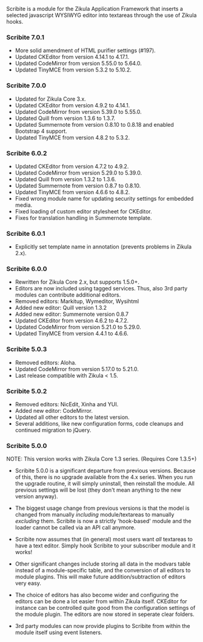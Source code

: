 Scribite is a module for the Zikula Application Framework that inserts a 
selected javascript WYSIWYG editor into textareas through the use of Zikula hooks.

### Scribite 7.0.1

- More solid amendment of HTML purifier settings (#197).
- Updated CKEditor from version 4.14.1 to 4.17.1.
- Updated CodeMirror from version 5.55.0 to 5.64.0.
- Updated TinyMCE from version 5.3.2 to 5.10.2.

### Scribite 7.0.0

- Updated for Zikula Core 3.x.
- Updated CKEditor from version 4.9.2 to 4.14.1.
- Updated CodeMirror from version 5.39.0 to 5.55.0.
- Updated Quill from version 1.3.6 to 1.3.7.
- Updated Summernote from version 0.8.10 to 0.8.18 and enabled Bootstrap 4 support.
- Updated TinyMCE from version 4.8.2 to 5.3.2.

### Scribite 6.0.2

- Updated CKEditor from version 4.7.2 to 4.9.2.
- Updated CodeMirror from version 5.29.0 to 5.39.0.
- Updated Quill from version 1.3.2 to 1.3.6.
- Updated Summernote from version 0.8.7 to 0.8.10.
- Updated TinyMCE from version 4.6.6 to 4.8.2.
- Fixed wrong module name for updating security settings for embedded media.
- Fixed loading of custom editor stylesheet for CKEditor.
- Fixes for translation handling in Summernote template.

### Scribite 6.0.1

- Explicitly set template name in annotation (prevents problems in Zikula 2.x).

### Scribite 6.0.0

- Rewritten for Zikula Core 2.x, but supports 1.5.0+.
- Editors are now included using tagged services. Thus, also 3rd party modules can contribute additional editors.
- Removed editors: Markitup, Wymeditor, Wysihtml
- Added new editor: Quill version 1.3.2
- Added new editor: Summernote version 0.8.7
- Updated CKEditor from version 4.6.2 to 4.7.2.
- Updated CodeMirror from version 5.21.0 to 5.29.0.
- Updated TinyMCE from version 4.4.1 to 4.6.6.

### Scribite 5.0.3

- Removed editors: Aloha.
- Updated CodeMirror from version 5.17.0 to 5.21.0.
- Last release compatible with Zikula < 1.5.

### Scribite 5.0.2

- Removed editors: NicEdit, Xinha and YUI.
- Added new editor: CodeMirror.
- Updated all other editors to the latest version.
- Several additions, like new configuration forms, code cleanups and continued migration to jQuery.

### Scribite 5.0.0

NOTE: This version works with Zikula Core 1.3 series. (Requires Core 1.3.5+)

* Scribite 5.0.0 is a significant departure from previous versions. Because of
this, there is no upgrade available from the 4.x series. When you run the 
upgrade routine, it will simply uninstall, then reinstall the module. All
previous settings will be lost (they don't mean anything to the new version
anyway).

* The biggest usage change from previous versions is that the model is changed from 
manually *including* module/textareas to manually *excluding* them. Scribite
is now a strictly 'hook-based' module and the loader cannot be called via an
API call anymore.

* Scribite now assumes that (in general) most users want *all* textareas to have
a text editor. Simply hook Scribite to your subscriber module and it works!

* Other significant changes include storing all data in the modvars table instead 
of a module-specific table, and the conversion of all editors to module plugins.
This will make future addition/subtraction of editors very easy.

* The choice of editors has also become wider and configuring the editors can be done a lot easier from within Zikula itself. CKEditor for instance can be controlled quite good from the configuration settings of the module plugin. The editors are now stored in seperate clear folders.

* 3rd party modules can now provide plugins to Scribite from within the module itself using event listeners.
